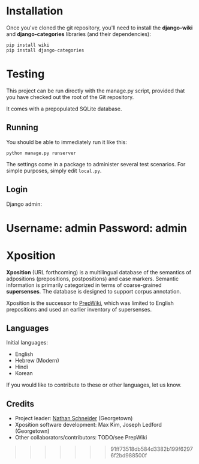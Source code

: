 Installation
============

Once you've cloned the git repository, you'll need to install the __django-wiki__ and __django-categories__ libraries (and their dependencies):

    pip install wiki
    pip install django-categories

Testing
===========

This project can be run directly with the manage.py script, provided
that you have checked out the root of the Git repository.

It comes with a prepopulated SQLite database.

Running
-------

You should be able to immediately run it like this:

    python manage.py runserver

The settings come in a package to administer several test scenarios. For simple purposes, simply edit `local.py`.

Login
-----

Django admin:

Username: admin
Password: admin
=======
# Xposition

__Xposition__ (URL forthcoming) is a multilingual database of the semantics of adpositions (prepositions, postpositions) and case markers.
Semantic information is primarily categorized in terms of coarse-grained __supersenses__. 
The database is designed to support corpus annotation.

Xposition is the successor to [PrepWiki](http://demo.ark.cs.cmu.edu/PrepWiki/), which was limited to English prepositions
and used an earlier inventory of supersenses.

## Languages

Initial languages:

* English
* Hebrew (Modern)
* Hindi
* Korean

If you would like to contribute to these or other languages, let us know.

## Credits

* Project leader: [Nathan Schneider](http://nathan.cl) (Georgetown)
* Xposition software development: Max Kim, Joseph Ledford (Georgetown)
* Other collaborators/contributors: TODO/see PrepWiki
>>>>>>> 91ff73518db584d3382b199f62976f2bd988500f
